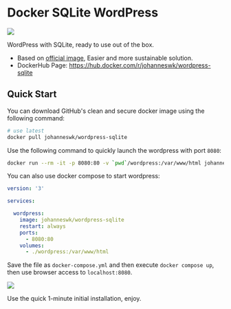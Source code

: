 # Docker SQLite WordPress

![](.github/about.jpg)

WordPress with SQLite, ready to use out of the box.

- Based on [official image](https://hub.docker.com/_/wordpress), Easier and more sustainable solution.
- DockerHub Page: https://hub.docker.com/r/johanneswk/wordpress-sqlite

## Quick Start

You can download GitHub's clean and secure docker image using the following command:

```bash
# use latest
docker pull johanneswk/wordpress-sqlite
```

Use the following command to quickly launch the wordpress with port `8080`:

```bash
docker run --rm -it -p 8080:80 -v `pwd`/wordpress:/var/www/html johanneswk/wordpress-sqlite
```

You can also use docker compose to start wordpress:

```yaml
version: '3'

services:

  wordpress:
    image: johanneswk/wordpress-sqlite
    restart: always
    ports:
      - 8080:80
    volumes:
      - ./wordpress:/var/www/html
```

Save the file as `docker-compose.yml` and then execute `docker compose up`, then use browser access to `localhost:8080`.

![](.github/ready-to-use.jpg)

Use the quick 1-minute initial installation, enjoy.
